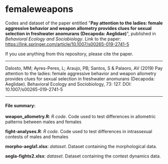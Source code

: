 # femaleweapons

Codes and dataset of the paper entitled "<strong>Pay attention to the ladies: female aggressive behavior and weapon allometry provides clues for sexual selection in freshwater anomurans (Decapoda: Aeglidae)</strong>", published in *Behavioral Ecology and Sociobiology*. 
Link to the paper: https://link.springer.com/article/10.1007/s00265-019-2741-5

If you use anything from this repository, please cite the paper.

***

Dalosto, MM; Ayres-Peres, L; Araujo, PB; Santos, S & Palaoro, AV (2019) Pay attention to the ladies: female aggressive behavior and weapon allometry provides clues for sexual selection in freshwater anomurans (Decapoda: Aeglidae). Behavioral Ecology and Sociobiology, 73: 127. DOI: 10.1007/s00265-019-2741-5

-----------------------
#### File summary:</br>

<b>weapon_allometry.R</b>: *R code*. Code used to test differences in allometric patterns between males and females</br>

<b>fight-analyses.R</b>: *R code*. Code used to test differences in intrassexual contests of males and females</br>

<b>morpho-aegla1.xlsx</b>: *dataset*. Dataset containing the morphological data.</br>

<b>aegla-fights2.xlsx</b>: *dataset*. Dataset containing the contest dynamics data.</br>
